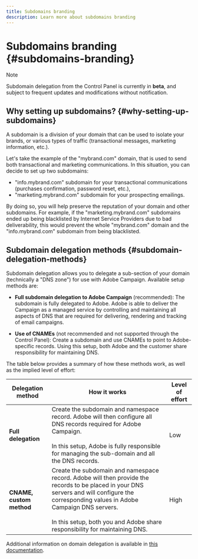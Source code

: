```yaml
---
title: Subdomains branding
description: Learn more about subdomains branding
---
```


# Subdomains branding {#subdomains-branding}

>[!NOTE]
>
>Subdomain delegation from the Control Panel is currently in **beta**, and subject to frequent updates and modifications without notification.

## Why setting up subdomains? {#why-setting-up-subdomains}

A subdomain is a division of your domain that can be used to isolate your brands, or various types of traffic (transactional messages, marketing information, etc.).

Let's take the example of the "mybrand.com" domain, that is used to send both transactional and marketing communications. In this situation, you can decide to set up two subdomains:

* "info.mybrand.com" subdomain for your transactional communications (purchases confirmation, password reset, etc.),
* "marketing.mybrand.com" subdomain for your prospecting emailings.

By doing so, you will help preserve the reputation of your domain and other subdomains. For example, if the "marketing.mybrand.com" subdomains ended up being blacklisted by Internet Service Providers due to bad deliverability, this would prevent the whole "mybrand.com" domain and the "info.mybrand.com" subdomain from being blacklisted.

## Subdomain delegation methods {#subdomain-delegation-methods}

Subdomain delegation allows you to delegate a sub-section of your domain (technically a "DNS zone") for use with Adobe Campaign. Available setup methods are:

* **Full subdomain delegation to Adobe Campaign** (recommended): The subdomain is fully delegated to Adobe. Adobe is able to deliver the Campaign as a managed service by controlling and maintaining all aspects of DNS that are required for delivering, rendering and tracking of email campaigns.

* **Use of CNAMEs** (not recommended and not supported through the Control Panel): Create a subdomain and use CNAMEs to point to Adobe-specific records. Using this setup, both Adobe and the customer share responsibility for maintaining DNS.

The table below provides a summary of how these methods work, as well as the implied level of effort:

| Delegation method | How it works | Level of effort |
|---|---|---|
| **Full delegation** | Create the subdomain and namespace record. Adobe will then configure all DNS records required for Adobe Campaign.<br/><br/>In this setup, Adobe is fully responsible for managing the sub-domain and all the DNS records. | Low |
| **CNAME, custom method** |  Create the subdomain and namespace record. Adobe will then provide the records to be placed in your DNS servers and will configure the corresponding values in Adobe Campaign DNS servers.<br/><br/>In this setup, both you and Adobe share responsibility for maintaining DNS. | High |

Additional information on domain delegation is available in [this documentation](https://helpx.adobe.com/campaign/kb/domain-name-delegation.html).

